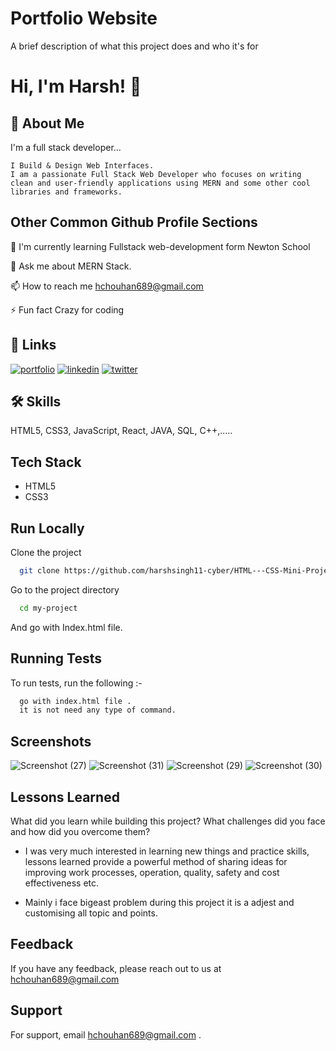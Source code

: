 # Portfolio Website

A brief description of what this project does and who it's for

# Hi, I'm Harsh! 👋

## 🚀 About Me

I'm a full stack developer...

```
I Build & Design Web Interfaces.
I am a passionate Full Stack Web Developer who focuses on writing clean and user-friendly applications using MERN and some other cool libraries and frameworks.
```

## Other Common Github Profile Sections

🧠 I'm currently learning Fullstack web-development form Newton School

💬 Ask me about MERN Stack.

📫 How to reach me hchouhan689@gmail.com

⚡️ Fun fact Crazy for coding

## 🔗 Links

[![portfolio](https://img.shields.io/badge/my_portfolio-000?style=for-the-badge&logo=ko-fi&logoColor=white)](https://harsh-singh-chauhan.netlify.app/)
[![linkedin](https://img.shields.io/badge/linkedin-0A66C2?style=for-the-badge&logo=linkedin&logoColor=white)](https://www.linkedin.com/in/harsh-singh-chouhan-40aa7a1ab)
[![twitter](https://img.shields.io/badge/twitter-1DA1F2?style=for-the-badge&logo=twitter&logoColor=white)](https://twitter.com/)

## 🛠 Skills

HTML5, CSS3, JavaScript, React, JAVA, SQL, C++,.....

## Tech Stack

- HTML5
- CSS3

## Run Locally

Clone the project

```bash
  git clone https://github.com/harshsingh11-cyber/HTML---CSS-Mini-Project---HTML---CSS-Mini-Project---j95x15rs3f9c.git
```

Go to the project directory

```bash
  cd my-project
```

And go with Index.html file.

## Running Tests

To run tests, run the following :-

```bash
  go with index.html file .
  it is not need any type of command.
```

## Screenshots
![Screenshot (27)](https://user-images.githubusercontent.com/65847214/200285448-87a3ff78-9089-47e5-8a2f-d24a42d842c1.png)
![Screenshot (31)](https://user-images.githubusercontent.com/65847214/200286279-66ed2dbe-c13b-4fd1-ad11-42289bf3bdc2.png)
![Screenshot (29)](https://user-images.githubusercontent.com/65847214/200286426-3b58da86-3906-41cc-8c18-c19ae8872a22.png)
![Screenshot (30)](https://user-images.githubusercontent.com/65847214/200286460-62a26c88-a1f5-4ba3-87ba-d96e4a4c6f3b.png)

## Lessons Learned


What did you learn while building this project? What challenges did you face and how did you overcome them?

- I was very much interested in learning new things and practice skills, lessons learned provide a powerful method of sharing ideas for improving work processes, operation, quality, safety and cost effectiveness etc.

- Mainly i face bigeast problem during this project it is a adjest and customising all topic and points.

## Feedback

If you have any feedback, please reach out to us at hchouhan689@gmail.com

## Support

For support, email hchouhan689@gmail.com .
